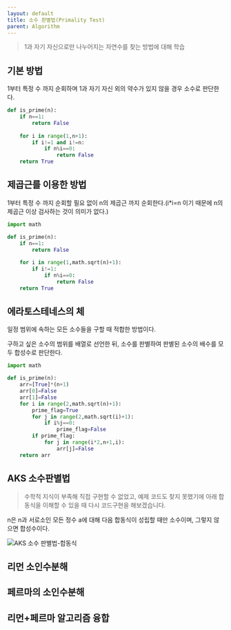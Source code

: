 ```yaml
---
layout: default
title: 소수 판별법(Primality Test)
parent: Algorithm
---
```


> 1과 자기 자신으로만 나누어지는 자연수를 찾는 방법에 대해 학습

## 기본 방법

1부터 특정 수 까지 순회하며 1과 자기 자신 외의 약수가 있지 않을 경우 소수로 판단한다.

```python
def is_prime(n):
    if n==1:
        return False
        
    for i in range(1,n+1):
        if i!=1 and i!=n:
            if n%i==0:
                return False
    return True
```

## 제곱근를 이용한 방법

1부터 특정 수 까지 순회할 필요 없이 n의 제곱근 까지 순회한다.(i*i=n 이기 때문에 n의 제곱근 이상 검사하는 것이 의미가 없다.)

```python
import math

def is_prime(n):
    if n==1:
        return False
        
    for i in range(1,math.sqrt(n)+1):
        if i!=1:
            if n%i==0:
                return False
    return True
```

## 에라토스테네스의 체

일정 범위에 속하는 모든 소수들을 구할 때 적합한 방법이다.

구하고 싶은 소수의 범위를 배열로 선언한 뒤, 소수를 판별하여 판별된 소수의 배수를 모두 합성수로 판단한다.

```python
import math

def is_prime(n):
    arr=[True]*(n+1)
    arr[0]=False
    arr[1]=False
    for i in range(2,math.sqrt(n)+1):
        prime_flag=True
        for j in range(2,math.sqrt(i)+1):
            if i%j==0:
                prime_flag=False
        if prime_flag:
            for j in range(i*2,n+1,i):
                arr[j]=False
    return arr
```
## AKS 소수판별법
>수학적 지식이 부족해 직접 구현할 수 없었고, 예제 코드도 찾지 못했기에 아래 합동식을 이해할 수 있을 때 다시 코드구현을 해보겠습니다.

n은 n과 서로소인 모든 정수 a에 대해 다음 합동식이 성립할 때만 소수이며, 그렇지 않으면 합성수이다.

![AKS 소수 판별법-합동식](https://wikimedia.org/api/rest_v1/media/math/render/svg/da2b748412959ef2df65dc78a826c55931069506)

## 리먼 소인수분해

## 페르마의 소인수분해

## 리먼+페르마 알고리즘 융합